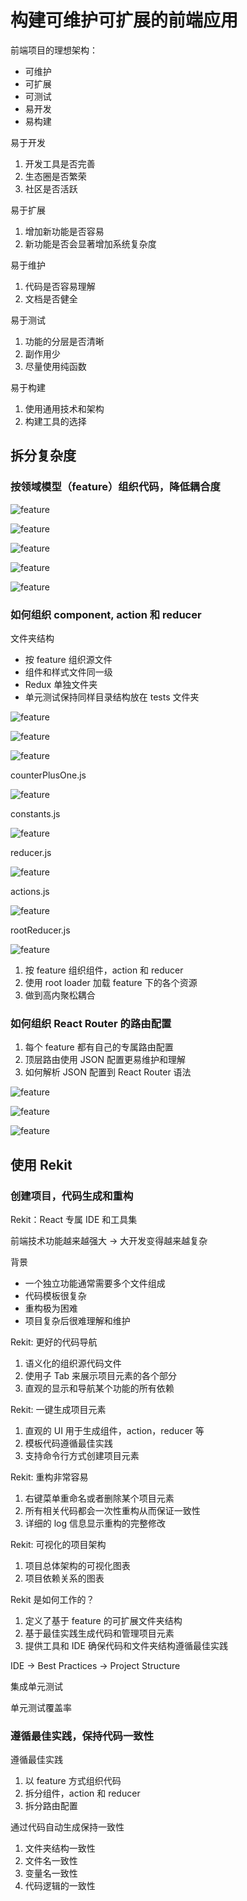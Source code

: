 # 构建可维护可扩展的前端应用

前端项目的理想架构：

- 可维护
- 可扩展
- 可测试
- 易开发
- 易构建

易于开发

1. 开发工具是否完善
2. 生态圈是否繁荣
3. 社区是否活跃

易于扩展

1. 增加新功能是否容易
2. 新功能是否会显著增加系统复杂度

易于维护

1. 代码是否容易理解
2. 文档是否健全

易于测试

1. 功能的分层是否清晰
2. 副作用少
3. 尽量使用纯函数

易于构建

1. 使用通用技术和架构
2. 构建工具的选择

## 拆分复杂度

### 按领域模型（feature）组织代码，降低耦合度

![feature](./img/feature-01.png)

![feature](./img/feature-02.png)

![feature](./img/feature-03.png)

![feature](./img/feature-04.png)

![feature](./img/feature-05.png)

### 如何组织 component, action 和 reducer

文件夹结构

- 按 feature 组织源文件
- 组件和样式文件同一级
- Redux 单独文件夹
- 单元测试保持同样目录结构放在 tests 文件夹

![feature](./img/feature-11.png)

![feature](./img/feature-12.png)

![feature](./img/feature-13.png)

counterPlusOne.js

![feature](./img/feature-21.png)

constants.js

![feature](./img/feature-22.png)

reducer.js

![feature](./img/feature-23.png)

actions.js

![feature](./img/feature-24.png)

rootReducer.js

![feature](./img/feature-25.png)

1. 按 feature 组织组件，action 和 reducer
2. 使用 root loader 加载 feature 下的各个资源
3. 做到高内聚松耦合

### 如何组织 React Router 的路由配置

1. 每个 feature 都有自己的专属路由配置
2. 顶层路由使用 JSON 配置更易维护和理解
3. 如何解析 JSON 配置到 React Router 语法

![feature](./img/feature-31.png)

![feature](./img/feature-32.png)

![feature](./img/feature-33.png)

## 使用 Rekit

### 创建项目，代码生成和重构

Rekit：React 专属 IDE 和工具集

前端技术功能越来越强⼤ -> 大开发变得越来越复杂

背景

- 一个独立功能通常需要多个文件组成
- 代码模板很复杂
- 重构极为困难
- 项目复杂后很难理解和维护

Rekit: 更好的代码导航

1. 语义化的组织源代码文件
2. 使用子 Tab 来展示项目元素的各个部分
3. 直观的显示和导航某个功能的所有依赖

Rekit: 一键生成项目元素

1. 直观的 UI 用于生成组件，action，reducer 等
2. 模板代码遵循最佳实践
3. 支持命令行方式创建项目元素

Rekit: 重构非常容易

1. 右键菜单重命名或者删除某个项目元素
2. 所有相关代码都会一次性重构从而保证一致性
3. 详细的 log 信息显示重构的完整修改

Rekit: 可视化的项目架构

1. 项目总体架构的可视化图表
2. 项目依赖关系的图表

Rekit 是如何工作的？

1. 定义了基于 feature 的可扩展文件夹结构
2. 基于最佳实践生成代码和管理项目元素
3. 提供工具和 IDE 确保代码和文件夹结构遵循最佳实践

IDE -> Best Practices -> Project Structure

集成单元测试

单元测试覆盖率

### 遵循最佳实践，保持代码一致性

遵循最佳实践

1. 以 feature 方式组织代码
2. 拆分组件，action 和 reducer
3. 拆分路由配置

通过代码自动生成保持一致性

1. 文件夹结构一致性
2. 文件名一致性
3. 变量名一致性
4. 代码逻辑的一致性

